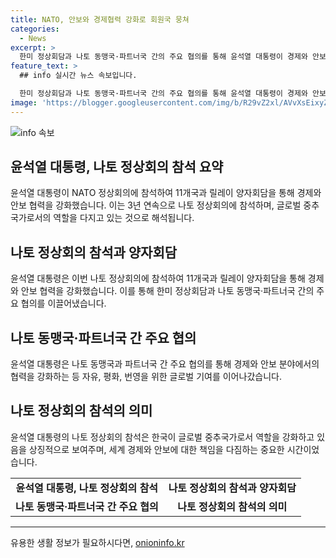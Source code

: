 ```yaml
---
title: NATO, 안보와 경제협력 강화로 회원국 뭉쳐
categories:
  - News
excerpt: >
  한미 정상회담과 나토 동맹국·파트너국 간의 주요 협의를 통해 윤석열 대통령이 경제와 안보 협력을 강화했습니다. 글로벌 중추국가로서의 역할을 강조하며 3년 연속 나토 정상회의 참석한 윤 대통령의 활동을 담은 카드뉴스를 확인해보세요. (150자)
feature_text: >
  ## info 실시간 뉴스 속보입니다.

  한미 정상회담과 나토 동맹국·파트너국 간의 주요 협의를 통해 윤석열 대통령이 경제와 안보 협력을 강화했습니다. 글로벌 중추국가로서의 역할을 강조하며 3년 연속 나토 정상회의 참석한 윤 대통령의 활동을 담은 카드뉴스를 확인해보세요. (150자)
image: 'https://blogger.googleusercontent.com/img/b/R29vZ2xl/AVvXsEixyZcFfHzMRdzZMjFBmAUKJYCLCGyLL1o632UiGVXcaFdKo_bkvkuCioo0uUKlGfBVcT3P84aROyZIXSBEx3Aw5nCQ3pTgDom1WDC4m8eifvWiAmWEEVb4x6G_l8C0QH225ldMjyaFvpxGEBGNO37VmDTDMHGhJPq73UglMfDca1-0aw/s1600/blogspot.png'
---
```


<p><img src="https://blogger.googleusercontent.com/img/b/R29vZ2xl/AVvXsEixyZcFfHzMRdzZMjFBmAUKJYCLCGyLL1o632UiGVXcaFdKo_bkvkuCioo0uUKlGfBVcT3P84aROyZIXSBEx3Aw5nCQ3pTgDom1WDC4m8eifvWiAmWEEVb4x6G_l8C0QH225ldMjyaFvpxGEBGNO37VmDTDMHGhJPq73UglMfDca1-0aw/s1600/blogspot.png" alt="info 속보" /></p>

<h2 data-ke-size="size26">윤석열 대통령, 나토 정상회의 참석 요약</h2>

<p data-ke-size="size16">윤석열 대통령이 NATO 정상회의에 참석하여 11개국과 릴레이 양자회담을 통해 경제와 안보 협력을 강화했습니다. 이는 3년 연속으로 나토 정상회의에 참석하며, 글로벌 중추국가로서의 역할을 다지고 있는 것으로 해석됩니다.</p>

<h2 data-ke-size="size24">나토 정상회의 참석과 양자회담</h2>

<p data-ke-size="size16">윤석열 대통령은 이번 나토 정상회의에 참석하여 11개국과 릴레이 양자회담을 통해 경제와 안보 협력을 강화했습니다. 이를 통해 한미 정상회담과 나토 동맹국·파트너국 간의 주요 협의를 이끌어냈습니다.</p>

<h2 data-ke-size="size24">나토 동맹국·파트너국 간 주요 협의</h2>

<p data-ke-size="size16">윤석열 대통령은 나토 동맹국과 파트너국 간 주요 협의를 통해 경제와 안보 분야에서의 협력을 강화하는 등 자유, 평화, 번영을 위한 글로벌 기여를 이어나갔습니다.</p>

<h2 data-ke-size="size24">나토 정상회의 참석의 의미</h2>

<p data-ke-size="size16">윤석열 대통령의 나토 정상회의 참석은 한국이 글로벌 중추국가로서 역할을 강화하고 있음을 상징적으로 보여주며, 세계 경제와 안보에 대한 책임을 다짐하는 중요한 시간이었습니다.</p>

<table>
<tbody>
<tr>
<td style="text-align: center; height: 17px;"><b>윤석열 대통령, 나토 정상회의 참석</b></td>
<td style="text-align: center; height: 17px;"><b>나토 정상회의 참석과 양자회담</b></td>
</tr>
<tr>
<td style="text-align: center; height: 17px;"><b>나토 동맹국·파트너국 간 주요 협의</b></td>
<td style="text-align: center; height: 17px;"><b>나토 정상회의 참석의 의미</b></td>
</tr>
</tbody>
</table>

<hr>
유용한 생활 정보가 필요하시다면, <a href="https://onioninfo.kr" rel="dofollow">onioninfo.kr</a>


